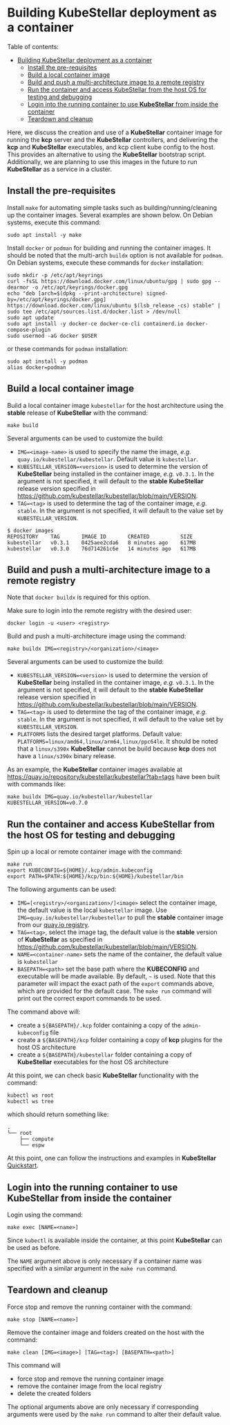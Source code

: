 # Building KubeStellar deployment as a container

Table of contents:
- [Building KubeStellar deployment as a container](#building-kubestellar-deployment-as-a-container)
  - [Install the pre-requisites](#install-the-pre-requisites)
  - [Build a local container image](#build-a-local-container-image)
  - [Build and push a multi-architecture image to a remote registry](#build-and-push-a-multi-architecture-image-to-a-remote-registry)
  - [Run the container and access KubeStellar from the host OS for testing and debugging](#run-the-container-and-access-kubestellar-from-the-host-os-for-testing-and-debugging)
  - [Login into the running container to use **KubeStellar** from inside the container](#login-into-the-running-container-to-use-kubestellar-from-inside-the-container)
  - [Teardown and cleanup](#teardown-and-cleanup)

Here, we discuss the creation and use of a **KubeStellar** container image for running the **kcp** server and the **KubeStellar** controllers, and delivering the **kcp** and **KubeStellar** executables, and kcp client kube config to the host. This provides an alternative to using the **KubeStellar** bootstrap script. Additionally, we are planning to use this images in the future to run **KubeStellar** as a service in a cluster.

## Install the pre-requisites

Install `make` for automating simple tasks such as building/running/cleaning up the container images. Several examples are shown below. On Debian systems, execute this command:

```shell
sudo apt install -y make
```

Install `docker` or `podman` for building and running the container images. It should be noted that the multi-arch `buildx` option is not available for `podman`. On Debian systems, execute these commands for `docker` installation:

```shell
sudo mkdir -p /etc/apt/keyrings
curl -fsSL https://download.docker.com/linux/ubuntu/gpg | sudo gpg --dearmor -o /etc/apt/keyrings/docker.gpg
echo "deb [arch=$(dpkg --print-architecture) signed-by=/etc/apt/keyrings/docker.gpg] https://download.docker.com/linux/ubuntu $(lsb_release -cs) stable" | sudo tee /etc/apt/sources.list.d/docker.list > /dev/null
sudo apt update
sudo apt install -y docker-ce docker-ce-cli containerd.io docker-compose-plugin
sudo usermod -aG docker $USER
```

or these commands for `podman` installation:

```shell
sudo apt install -y podman
alias docker=podman
```

## Build a local container image

Build a local container image `kubestellar` for the host architecture using the **stable** release of **KubeStellar** with the command:

```shell
make build
```

Several arguments can be used to customize the build:

- `IMG=<image-name>` is used to specify the name the image, *e.g.* `quay.io/kubestellar/kubestellar`. Default value is `kubestellar`.
- `KUBESTELLAR_VERSION=<version>` is used to determine the version of **KubeStellar** being installed in the container image, *e.g.* `v0.3.1`. In the argument is not specified, it will default to the **stable** **KubeStellar** release version specified in https://github.com/kubestellar/kubestellar/blob/main/VERSION.
- `TAG=<tag>` is used to determine the tag of the container image, *e.g.* `stable`. In the argument is not specified, it will default to the value set by `KUBESTELLAR_VERSION`.

```shell
$ docker images
REPOSITORY    TAG       IMAGE ID       CREATED          SIZE
kubestellar   v0.3.1    0425aee2cda6   8 minutes ago    617MB
kubestellar   v0.3.0    76d714261c6e   14 minutes ago   617MB
```

## Build and push a multi-architecture image to a remote registry

Note that `docker buildx` is required for this option.

Make sure to login into the remote registry with the desired user:

```shell
docker login -u <user> <registry>
```

Build and push a multi-architecture image using the command:

```shell
make buildx IMG=<registry>/<organization>/<image>
```

Several arguments can be used to customize the build:

- `KUBESTELLAR_VERSION=<version>` is used to determine the version of **KubeStellar** being installed in the container image, *e.g.* `v0.3.1`. In the argument is not specified, it will default to the **stable** **KubeStellar** release version specified in https://github.com/kubestellar/kubestellar/blob/main/VERSION.
- `TAG=<tag>` is used to determine the tag of the container image, *e.g.* `stable`. In the argument is not specified, it will default to the value set by `KUBESTELLAR_VERSION`.
- `PLATFORMS` lists the desired target platforms. Default value: `PLATFORMS=linux/amd64,linux/arm64,linux/ppc64le`. It should be noted that a `linux/s390x` **KubeStellar**  cannot be build because **kcp** does not have a `linux/s390x` binary release.

As an example, the **KubeStellar** container images available at https://quay.io/repository/kubestellar/kubestellar?tab=tags have been built with commands like:

```shell
make buildx IMG=quay.io/kubestellar/kubestellar KUBESTELLAR_VERSION=v0.7.0
```

## Run the container and access KubeStellar from the host OS for testing and debugging

Spin up a local or remote container image with the command:

```shell
make run
export KUBECONFIG=${HOME}/.kcp/admin.kubeconfig
export PATH=$PATH:${HOME}/kcp/bin:${HOME}/kubestellar/bin
```

The following arguments can be used:

- `IMG=[<registry>/<organization>/]<image>` select the container image, the default value is the local `kubestellar` image. Use `IMG=quay.io/kubestellar/kubestellar` to pull the **stable** container image from our [quay.io registry](https://quay.io/repository/kubestellar/kubestellar?tab=tags).
- `TAG=<tag>`, select the image tag, the default value is the **stable** version of **KubeStellar** as specified in https://github.com/kubestellar/kubestellar/blob/main/VERSION.
- `NAME=<container-name>` sets the name of the container, the default value is `kubestellar`
- `BASEPATH=<path>` set the base path where the **KUBECONFIG** and executable will be made available. By default, `~` is used. Note that this parameter will impact the exact path of the `export` commands above, which are provided for the default case. The `make run` command will print out the correct export commands to be used.

The command above will:

- create a `${BASEPATH}/.kcp` folder containing a copy of the `admin-kubeconfig` file
- create a `${BASEPATH}/kcp` folder containing a copy of **kcp** plugins for the host OS architecture
- create a `${BASEPATH}/kubestellar` folder containing a copy of **KubeStellar** executables for the host OS architecture

At this point, we can check basic **KubeStellar** functionality with the command:

```shell
kubectl ws root
kubectl ws tree
```

which should return something like:

```text
.
└── root
    ├── compute
    └── espw
```

At this point, one can follow the instructions and examples in **KubeStellar** [Quickstart](https://docs.kubestellar.io/main/Getting-Started/quickstart/).

## Login into the running container to use **KubeStellar** from inside the container

Login using the command:

```shell
make exec [NAME=<name>]
```

Since `kubectl` is available inside the container, at this point **KubeStellar** can be used as before.

The `NAME` argument above is only necessary if a container name was specified with a similar argument in the `make run` command.

## Teardown and cleanup

Force stop and remove the running container with the command:

```shell
make stop [NAME=<name>]
```

Remove the container image and folders created on the host with the command:

```shell
make clean [IMG=<image>] [TAG=<tag>] [BASEPATH=<path>]
```

This command will

- force stop and remove the running container image
- remove the container image from the local registry
- delete the created folders

The optional arguments above are only necessary if corresponding arguments were used by the `make run` command to alter their default value.
